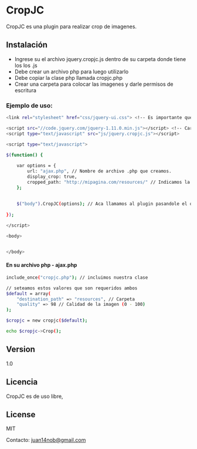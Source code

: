 CropJC
=========

CropJC es una plugin para realizar crop de imagenes.



Instalación
--------------

- Ingrese su el archivo jquery.cropjc.js dentro de su carpeta donde tiene los los .js
- Debe crear un archivo php para luego utilizarlo
- Debe copiar la clase php llamada cropjc.php 
- Crear una carpeta para colocar las imagenes y darle permisos de escritura


### Ejemplo de uso:

```sh
<link rel="stylesheet" href="css/jquery-ui.css"> <!-- Es importante que pongan este archivo -->

<script src="//code.jquery.com/jquery-1.11.0.min.js"></script> <!-- Cargar jQuery -->
<script type="text/javascript" src="js/jquery.cropjc.js"></script>


```

```sh
<script type="text/javascript">

$(function() {
	
	var options = {
		url: "ajax.php", // Nombre de archivo .php que creamos.
		display_crop: true, 
		cropped_path: "http://mipagina.com/resources/" // Indicamos la url completa que apunta la carpeta
	};
	
	
	$("body").CropJC(options); // Aca llamamos al plugin pasandole el objeto
	
});

</script>

<body>


</body>

```
#### En su archivo php - ajax.php

```sh
include_once("cropjc.php"); // incluimos nuestra clase

// seteamos estos valores que son requeridos ambos
$default = array(
	"destination_path" => "resources", // Carpeta
	"quality" => 98 // Calidad de la imagen (0 - 100)
);

$cropjc = new cropjc($default);

echo $cropjc->Crop();

```

Version
----

1.0

Licencia
-----------

CropJC es de uso libre, 

License
----

MIT



 Contacto: juan14nob@gmail.com 


